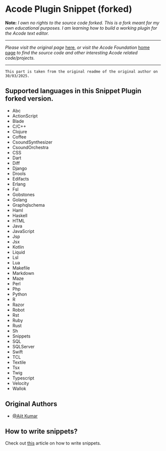 # Acode Plugin Snippet (forked)
**Note:** *I own no rights to the source code forked. This is a fork meant for my own educational purposes. I am learning how to build a working plugin for the Acode text editor.*

----

*Please visit the original page* [here](https://github.com/Acode-Foundation/acode-plugin-snippets), *or visit the Acode Foundation* [home page](https://github.com/Acode-Foundation) *to find the source code and other interesting Acode related code/projects.*

----

````
This part is taken from the original readme of the original author on 30/03/2025.
````

## Supported languages in this Snippet Plugin forked version.

- Abc
- ActionScript
- Blade
- C/C++
- Clojure
- Coffee
- CsoundSynthesizer
- CsoundOrchestra
- CSS
- Dart
- Diff
- Django
- Drools
- Edifacts
- Erlang
- Fsl
- Gobstones
- Golang
- Graphqlschema
- Haml
- Haskell
- HTML
- Java
- JavaScript
- Jsp
- Jsx
- Kotlin
- Liquid
- Lsl
- Lua
- Makefile
- Markdown
- Maze
- Perl
- Php
- Python
- R
- Razor
- Robot
- Rst
- Ruby
- Rust
- Sh
- Snippets
- SQL
- SQLServer
- Swift
- TCL
- Textile
- Tsx
- Twig
- Typescript
- Velocity
- Wallok

## Original Authors
- [@Ajit Kumar](https://github.com/deadlyjack)

## How to write snippets?

Check out [this](https://cloud9-sdk.readme.io/docs/snippets) article on how to write snippets.
